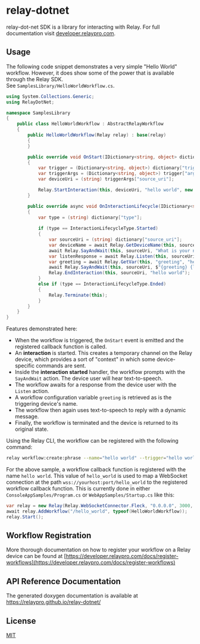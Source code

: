 # relay-dotnet

relay-dot-net SDK is a library for interacting with Relay. For full documentation visit [developer.relaypro.com](https://developer.relaypro.com).

## Usage

The following code snippet demonstrates a very simple "Hello World" workflow. However, it does show some of the power that is available through the Relay SDK.  
See `SamplesLibrary/HelloWorldWorkflow.cs`.

```c#
using System.Collections.Generic;
using RelayDotNet;

namespace SamplesLibrary
{
    public class HelloWorldWorkflow : AbstractRelayWorkflow
    {
        public HelloWorldWorkflow(Relay relay) : base(relay)
        {
        }

        public override void OnStart(IDictionary<string, object> dictionary)
        {
            var trigger = (Dictionary<string, object>) dictionary["trigger"];
            var triggerArgs = (Dictionary<string, object>) trigger["args"];
            var deviceUri = (string) triggerArgs["source_uri"];

            Relay.StartInteraction(this, deviceUri, "hello world", new Dictionary<string, object>());
        }

        public override async void OnInteractionLifecycle(IDictionary<string, object> dictionary)
        {
            var type = (string) dictionary["type"];
            
            if (type == InteractionLifecycleType.Started)
            {
                var sourceUri = (string) dictionary["source_uri"];
                var deviceName = await Relay.GetDeviceName(this, sourceUri);
                await Relay.SayAndWait(this, sourceUri, "What is your name?");
                var listenResponse = await Relay.Listen(this, sourceUri);
                var greeting = await Relay.GetVar(this, "greeting", "hello");
                await Relay.SayAndWait(this, sourceUri, $"{greeting} {listenResponse["text"]}! You are currently using {deviceName}");
                Relay.EndInteraction(this, sourceUri, "hello world");
            }
            else if (type == InteractionLifecycleType.Ended)
            {
                Relay.Terminate(this);
            }
        }
    }
}

```

Features demonstrated here:

* When the workflow is triggered, the `OnStart` event is emitted and the registered callback
  function is called.
* An __interaction__ is started. This creates a temporary channel on the Relay device, which provides
  a sort of "context" in which some device-specific commands are sent.
* Inside the __interaction started__ handler, the workflow prompts with the `SayAndWait` action. The device user will hear text-to-speech.
* The workflow awaits for a response from the device user with the `Listen` action.
* A workflow configuration variable `greeting` is retrieved as is the triggering device's name.
* The workflow then again uses text-to-speech to reply with a dynamic message.
* Finally, the workflow is terminated and the device is returned to its original state.

Using the Relay CLI, the workflow can be registered with the following command:

```bash
relay workflow:create:phrase --name="hello world" --trigger="hello world" --uri=wss://yourhost:port/hello_world --install-all --arg="greeting=hi there"
```

For the above sample, a workflow callback function is registered with the name `hello world`. This value
of `hello_world` is used to map a WebSocket connection at the path `wss://yourhost:port/hello_world`
to the registered workflow callback function.  This is currently done in either `ConsoleAppSamples/Program.cs` or `WebAppSamples/Startup.cs`
like this:

```c#
var relay = new Relay(Relay.WebSocketConnector.Fleck, "0.0.0.0", 3000, false);
await relay.AddWorkflow("/hello_world", typeof(HelloWorldWorkflow));
relay.Start();
```

## Workflow Registration

More thorough documentation on how to register your workflow on a Relay device
can be found at [https://developer.relaypro.com/docs/register-workflows](https://developer.relaypro.com/docs/register-workflows)

## API Reference Documentation

The generated doxygen documentation is available at https://relaypro.github.io/relay-dotnet/

## License
[MIT](https://choosealicense.com/licenses/mit/)
